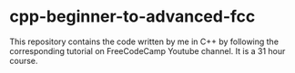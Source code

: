 # cpp-beginner-to-advanced-fcc
This repository contains the code written by me in C++ by following the corresponding tutorial on FreeCodeCamp Youtube channel. It is a 31 hour course.
